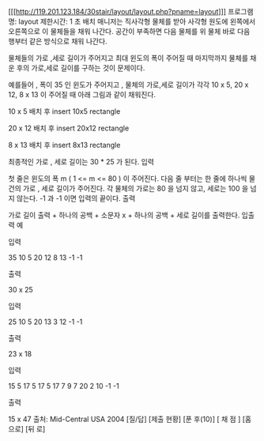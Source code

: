 [[[http://119.201.123.184/30stair/layout/layout.php?pname=layout]]]
프로그램 명: layout
제한시간: 1 초
배치 매니저는 직사각형 물체를 받아 사각형 원도에 왼쪽에서 오른쪽으로 이 물체들을 채워 나간다. 공간이 부족하면 다음 물체를 위 물체 바로 다음 행부터 같은 방식으로 채워 나간다.

물체들의 가로 ,세로 길이가 주어지고 최대 윈도의 폭이 주어질 때 마지막까지 물체를 채운 후의 가로,세로 길이를 구하는 것이 문제이다.

예를들어 , 폭이 35 인 윈도가 주어지고 , 물체의 가로,세로 길이가 각각 10 x 5, 20 x 12, 8 x 13 이 주어질 때 아래 그림과 같이 채워진다.

10 x 5 배치 후
insert 10x5 rectangle

20 x 12 배치 후
insert 20x12 rectangle

8 x 13 배치 후
insert 8x13 rectangle

최종적인 가로 , 세로 길이는 30 * 25 가 된다.
입력

첫 줄은 윈도의 폭 m ( 1 <= m <= 80 ) 이 주어진다.
다음 줄 부터는 한 줄에 하나씩 물건의 가로 , 세로 길이가 주어진다. 각 물체의 가로는 80 을 넘지 않고, 세로는 100 을 넘지 않는다. -1 과 -1 이면 입력의 끝이다.
출력

가로 길이 출력 + 하나의 공백 + 소문자 x + 하나의 공백 + 세로 길이를 출력한다.
입출력 예

입력

35
10 5
20 12
8 13
-1 -1

출력

30 x 25

입력

25
10 5
20 13
3 12
-1 -1

출력

23 x 18

입력

15
5 17
5 17
5 17
7 9
7 20
2 10
-1 -1

출력

15 x 47
출처: Mid-Central USA 2004
[질/답] [제출 현황] [푼 후(10)]
[ 채 점 ] [홈으로]  [뒤 로]